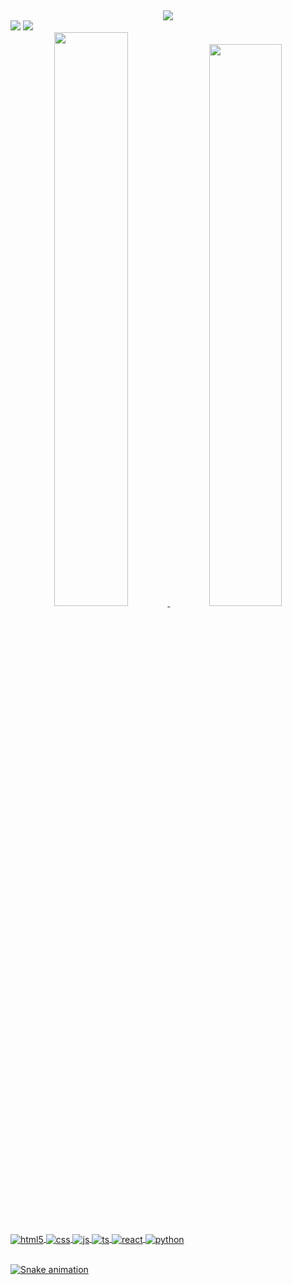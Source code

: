 ## 

<div>
    <div align="center">
<img  src="https://readme-typing-svg.herokuapp.com?color=ab3f99&size=22&center=true&multiline=true&width=570&height=60&lines=Bem+vindo+ao+meu+Github+❤;+Eu+sou+Kamilla+Alves+;"/>
    </div>

<div> 
  <a href="https://www.linkedin.com/in/kamilla-a-950072160/" target="_blank"><img src="https://img.shields.io/badge/-LinkedIn-%230077B5?style=for-the-badge&logo=linkedin&logoColor=white" target="_blank"></a> 
  <a href = "mailto:kamilla.cdr@gmail.com"><img src="https://img.shields.io/badge/-Gmail-%23333?style=for-the-badge&logo=gmail&logoColor=white" target="_blank"></a>
  
 </div> 

<div align="center">
  <a href="https://github.com/kamillalves">
  <img width="48.50%" src="https://github-readme-stats.vercel.app/api?username=kamillalves&show_icons=true&theme=panda&include_all_commits=true&count_private=true"/>
  <img width="48%" src="https://github-readme-stats.vercel.app/api/top-langs/?username=kamillalves&layout=compact&langs_count=7&theme=panda"/>
</div>

##

<div style="display: inline_block">
  <img align="center" alt="html5" src="https://img.shields.io/badge/HTML5-E34F26?style=for-the-badge&logo=html5&logoColor=white" />
  <img align="center" alt="css" src="https://img.shields.io/badge/CSS3-1572B6?style=for-the-badge&logo=css3&logoColor=white" />
  <img align="center" alt="js" src="https://img.shields.io/badge/JavaScript-F7DF1E?style=for-the-badge&logo=javascript&logoColor=black" />
  <img align="center" alt="ts" src="https://img.shields.io/badge/TypeScript-007ACC?style=for-the-badge&logo=typescript&logoColor=white" />
  <img align="center" alt="react" src="https://img.shields.io/badge/React-20232A?style=for-the-badge&logo=react&logoColor=61DAFB" />
  <img align="center" alt="python" src="https://img.shields.io/badge/Python-3776AB?style=for-the-badge&logo=python&logoColor=white" />
</div><br/>
 
<div> 
  
   ![Snake animation](https://github.com/kamillalves/kamillalves/blob/output/github-contribution-grid-snake.svg)
  
 </div> 
